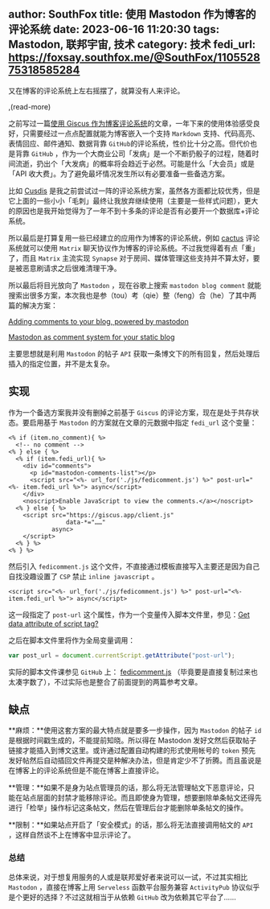 author: SouthFox
title: 使用 Mastodon 作为博客的评论系统
date: 2023-06-16 11:20:30
tags: Mastodon, 联邦宇宙, 技术
category: 技术
fedi_url: https://foxsay.southfox.me/@SouthFox/110552875318585284 
---

又在博客的评论系统上左右摇摆了，就算没有人来评论。

,(read-more)

之前写过一篇[使用 Giscus 作为博客评论系统](https://blog.southfox.me/2022/01/%E4%B8%BA%E5%8D%9A%E5%AE%A2%E6%94%AF%E6%8C%81%E8%AF%84%E8%AE%BA%E7%B3%BB%E7%BB%9F/)的文章，一年下来的使用体验感受良好，只需要经过一点点配置就能为博客嵌入一个支持 `Markdown` 支持、代码高亮、表情回应、邮件通知、数据背靠 `GitHub`的评论系统，性价比十分之高。但代价也是背靠 `GitHub` ，作为一个大商业公司「发病」是一个不断扔骰子的过程，随着时间流逝，扔出个「大发病」的概率将会趋近于必然。可能是什么「大会员」或是「API 收大费」。为了避免最坏情况发生所以有必要准备一些备选方案。

比如 [Cusdis](https://cusdis.com/) 是我之前尝试过一阵的评论系统方案，虽然各方面都比较优秀，但是它上面的一些小小「毛刺」最终让我放弃继续使用（主要是一些样式问题），更大的原因也是我开始觉得为了一年不到十多条的评论是否有必要开一个数据库+评论系统。

所以最后是打算复用一些已经建立的应用作为博客的评论系统，例如 [cactus](https://cactus.chat/) 评论系统就可以使用 `Matrix` 聊天协议作为博客的评论系统。不过我觉得着有点「重」了，而且 `Matrix` 主流实现 `Synapse` 对于房间、媒体管理这些支持并不算太好，要是被恶意刷请求之后很难清理干净。

所以最后将目光放向了 `Mastodon` ，现在谷歌上搜索 `mastodon blog comment`  就能搜索出很多方案，本次我也是参（tou）考（qie）整（feng）合（he）了其中两篇的解决方案：

[Adding comments to your blog, powered by mastodon](https://blog.thms.uk/2023/02/mastodon-comments)

[Mastodon as comment system for your static blog ](https://danielpecos.com/2022/12/25/mastodon-as-comment-system-for-your-static-blog/)

主要思想就是利用 `Mastodon` 的帖子 `API` 获取一条博文下的所有回复，然后处理后插入的指定位置，并不是太复杂。

## 实现

作为一个备选方案我并没有删掉之前基于 `Giscus` 的评论方案，现在是处于共存状态。要启用基于 `Mastodon` 的方案就在文章的元数据中指定 `fedi_url` 这个变量：

```ejs
<% if (item.no_comment){ %>
  <!-- no comment -->
<% } else { %>
  <% if (item.fedi_url){ %>
    <div id="comments">
      <p id="mastodon-comments-list"></p>
      <script src="<%- url_for('./js/fedicomment.js') %>" post-url="<%- item.fedi_url %>"> async</script>
    </div>
    <noscript>Enable JavaScript to view the comments.</a></noscript>
  <% } else { %>
    <script src="https://giscus.app/client.js"
				data-*="……"
            async>
    </script>
  <% } %>
<% } %>
```

然后引入 `fedicomment.js` 这个文件，不直接通过模板直接写入主要还是因为自己自找没趣设置了 `CSP` 禁止 `inline javascript` 。

  ```ejs
  <script src="<%- url_for('./js/fedicomment.js') %>" post-url="<%- item.fedi_url %>"> async</script>
  ```

这一段指定了 `post-url` 这个属性，作为一个变量传入脚本文件里，参见：[Get data attribute of script tag?](https://stackoverflow.com/questions/14904378/get-data-attribute-of-script-tag)

之后在脚本文件里将作为全局变量调用：

```javascript
var post_url = document.currentScript.getAttribute("post-url");
```

实际的脚本文件课参见 `GitHub` 上： [fedicomment.js](https://github.com/SouthFox-D/SouthFox-D.github.io/blob/hexo/themes/freemind/source/js/fedicomment.js) （毕竟要是直接复制过来也太凑字数了），不过实际也是整合了前面提到的两篇参考文章。

## 缺点

**麻烦：**使用这套方案的最大特点就是要多一步操作，因为 `Mastodon` 的帖子 `id` 是根据时间戳生成的，不能提前知晓。所以得在 Mastodon 发好文然后获取帖子链接才能插入到博文这里。或许通过配置自动构建的形式使用帐号的 `token` 预先发好帖然后自动插回文件再提交是种解决办法，但是肯定少不了折腾。而且虽说是在博客上的评论系统但是不能在博客上直接评论。

**管理：**如果不是身为站点管理员的话，那么将无法管理帖文下恶意评论，只能在站点层面的封禁才能移除评论。而且即使身为管理，想要删除单条帖文还得先进行「检举」操作标记这条帖文，然后在管理后台才能删除单条帖文的操作。

**限制：**如果站点开启了「安全模式」的话，那么将无法直接调用帖文的 `API` ，这样自然谈不上在博客中显示评论了。

### 总结

总体来说，对于想复用服务的人或是联邦爱好者来说可以一试，不过其实相比 `Mastodon` ，直接在博客上用 `Serveless` 函数平台服务兼容 `ActivityPub` 协议似乎是个更好的选择？不过这就相当于从依赖 `GitHub` 改为依赖其它平台了……
